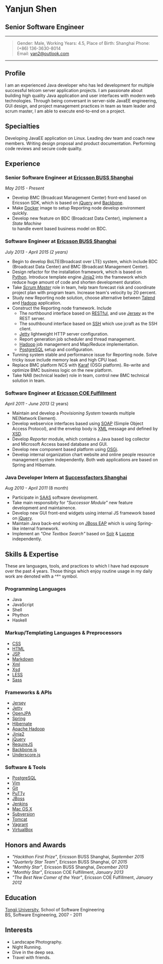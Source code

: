 # Yanjun Shen
## Senior Software Engineer
-----------
> Gender: Male, Working Years: 4.5, Place of Birth: Shanghai
> Phone: (+86) 136-3630-8014  
> Email: [yan2@outlook.com](yan2@outlook.com)  

----------- 

Profile
-----------

I am an experienced Java developer who has led development for multiple successful telcom server application projects. 
I am passionate about building high quality Java application and user interfaces with modern 
web technologies. Through being conversant in server-side JavaEE engineering, GUI design, 
and project management practices in team as team leader and scrum master, I am able to execute end-to-end on a project.


Specialties
-----------

Developing JavaEE application on Linux. 
Leading dev team and coach new members. 
Writing design proposal and product documentation. 
Performing code reviews and secure code quailty. 


Experience
----------

### Senior Software Engineer at [Ericsson BUSS Shanghai](http://www.ericsson.com/)
*May 2015 - Present*

- Develop BMC (Broadcast Management Center) front-end based on Ericsson SDK, 
which is based on [jQuery](http://jquery.com) and [Backbone](http://backbonejs.org).
- Make [Docker](https://www.docker.com) image to setup Reporting node develop environment quickly.
- Develop new feature on BDC (Broadcast Data Center), implement a *State Machine*  
to handle event based business model on BDC. 


### Software Engineer at [Ericsson BUSS Shanghai](http://www.ericsson.com/)
*July 2013 - April 2015 (2 years)*

- Begin to develop BoLTE(Broadcast over LTE) system, which  include BDC (Broadcast 
  Data Center) and BMC (Broadcast Management Center).
- Design refactor for the installation framework, which is based on [Python](https://www.python.org/). Introduce 
  template engine [Jinja2](http://jinja.pocoo.org/) into the framework which reduce huge amount of code and 
  shorten development duration.
- Take *[Scrum Master](https://www.scrumalliance.org/)* role in team, help team forecast risk and coordinate project 
  plan with program team. Increase team's velocity by 20 percent.
- Study new Reporting node solution, choose alternative between [Talend](http://www.talend.com/) and [Hadoop](http://hadoop.apache.org) 
  application.
- Construct the Reporting node framework. Include 
  * The northbound interface based on [RESTful](https://en.wikipedia.org/wiki/Representational_state_transfer), and use [Jersey](https://jersey.java.net/) as the REST server. 
  * The southbound interface based on [SSH](http://www.ssh.com/) which use jcraft as the SSH client.
  * [Jetty](www.eclipse.org/jetty) lightweight HTTP server configuration.
  * Report generation job scheduler and thread management.
  * [Hadoop](http://hadoop.apache.org) job management and Map/Reduce implementation.
  * [PostgreSQL](http://postgresql.org) setup and configuration.
- Tunning system stable and performance issue for Reporting node. Solve tricky issue 
  include memory leak and high CPU load.
- Replace BMC platform NCS with [Karaf](http://karaf.apache.org/) (OSGi platform). Re-write and optimize BMC 
  business logic on the new platform.
- Take NAB (technical leader) role in team, control new BMC technical solution in team.

### Software Engineer at [Ericsson COE Fulfillment](http://www.ericsson.com/)

*April 2011 - June 2013* (2 years)

- Maintain and develop a *Provisioning System* towards multiple NE(Network Element).
- Develop webservice interfaces based using [SOAP](https://en.wikipedia.org/wiki/SOAP) (Simple Object Access Protocol), and 
  the envelop body is [XML](http://www.w3.org/standards/xml/) message and defined by [XSD](http://www.w3.org/TR/xmlschema11-1/).
- Develop *Reporter* module, which contains a Java based log collector and Microsoft 
  Access based database and GUI.
- Develop new component based platform using [OSGi](https://www.osgi.org/).
- Develop internal organization chart website and online people resource management 
  system independently. Both web applications are based on Spring and Hibernate.

### Java Developer Intern at [Successfactors Shanghai](http://www.successfactors.com/en_us.html)

*Aug 2010 - April 2011* (8 month)

- Participate in [SAAS](https://en.wikipedia.org/wiki/Software_as_a_service) software development.
- Take main responsibity for *"Successor Module"* new feature development and maintainence.
- Develop new GUI front-end widgets using internal JS framework based on [jQuery](http://jquery.com).
- Maintain Java back-end working on [JBoss EAP](http://www.jboss.org/products/eap/overview/) which is using Spring-like internal framework. 
- Implement an *"One Textbox Search"* based on [Solr](http://lucene.apache.org/solr/) & [Lucene](http://lucene.apache.org/) independently.

Skills & Expertise
------------------

These are languages, tools, and practices to which I have had exposure over the
past 4 years. Those things which enjoy routine usage in my daily work are
denoted with a ^†^ symbol.

### Programming Languages

- Java
- JavaScript
- Shell
- Phython
- Haskell 

### Markup/Templating Languages & Preprocessors

- [CSS](http://www.w3.org/Style/CSS/Overview.en.html)
- [HTML](http://developers.whatwg.org)
- [JSP](http://www.oracle.com/technetwork/java/javaee/jsp)
- [Markdown](http://daringfireball.net/projects/markdown)
- [Xml](http://smarty.net)
- [Xsd](http://paularmstrong.github.io/swig)
- [LESS](http://lesscss.org)
- [Sass](http://sass-lang.com)

### Frameworks & APIs

- [Jersey](https://jersey.java.net/)
- [Jetty](http://www.eclipse.org/jetty/)
- [OpenJPA](http://openjpa.apache.org/)
- [Spring](http://spring.io/)
- [Hibernate](http://hibernate.org/)
- [Apache Hadoop](http://hadoop.apache.org/)
- [Jinja2](http://jinja.pocoo.org/)
- [jQuery](http://jquery.com)
- [RequireJS](http://www.requirejs.org/)
- [Backbone.js](http://backbonejs.org)
- [Underscore.js](http://underscorejs.org)

### Software & Tools

- [PostgreSQL](http://postgresql.org)
- [Vim](http://www.vim.org)
- [Git](http://git-scm.com)
- [PuTTy](http://www.putty.org/)
- [JBoss](http://jboss.org)
- [Jenkins](https://jenkins-ci.org)
- [Mac OS X](http://apple.com/macosx)
- [Subversion](http://svn.apache.org)
- [Tomcat](http://tomcat.apache.com)
- [Vagrant](http://vagrantup.com)
- [VirtualBox](http://virtualbox.org)

Honors and Awards
-----------------

- *"Hackthon First Prize"*, Ericsson BUSS Shanghai, _September 2015_
- *"Quarterly Star Team"*, Ericsson BUSS Shanghai, _Q1 2015_
- *"Monthly Star"*, Ericsson BUSS Shanghai, _December 2013_
- *"Monthly Star"*, Ericsson COE Fulfillment, _January 2013_
- *"The Best New Comer of the Year"*, Ericsson COE Fulfillment, _January 2012_

Education
---------

[Tongji University](http://www.tongji.edu.cn), School of Software Engineering    
BS, Software Engineering, 2007 - 2011


Interests
---------

- Landscape Photography.
- Night Running.
- Dive in the deep sea.
- Travel with friends.